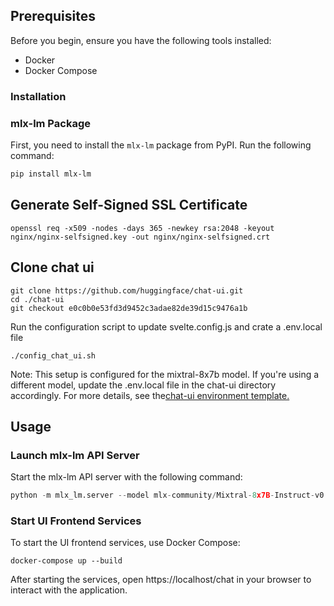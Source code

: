 ## Prerequisites
Before you begin, ensure you have the following tools installed:

- Docker
- Docker Compose

### Installation
### mlx-lm Package

First, you need to install the `mlx-lm` package from PyPI. Run the following command:

```bash
pip install mlx-lm
```

## Generate Self-Signed SSL Certificate
```shell
openssl req -x509 -nodes -days 365 -newkey rsa:2048 -keyout nginx/nginx-selfsigned.key -out nginx/nginx-selfsigned.crt
```

## Clone chat ui
```shell
git clone https://github.com/huggingface/chat-ui.git
cd ./chat-ui
git checkout e0c0b0e53fd3d9452c3adae82de39d15c9476a1b 
```

Run the configuration script to update svelte.config.js and crate a .env.local file
```shell
./config_chat_ui.sh
```
Note: This setup is configured for the mixtral-8x7b model. If you're using a different model, update the .env.local file in the chat-ui directory accordingly. For more details, see the[chat-ui environment template.](https://github.com/huggingface/chat-ui/blob/main/.env.template)

## Usage

### Launch mlx-lm API Server

Start the mlx-lm API server with the following command:

```python
python -m mlx_lm.server --model mlx-community/Mixtral-8x7B-Instruct-v0.1-hf-4bit-mlx
```
### Start UI Frontend Services
To start the UI frontend services, use Docker Compose:
```shell
docker-compose up --build
```
After starting the services, open https://localhost/chat in your browser to interact with the application.
